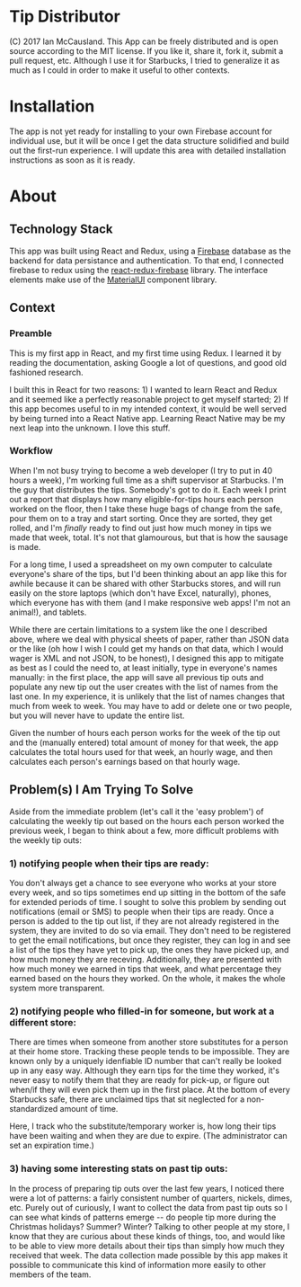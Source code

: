 # Tip Distributor
(C) 2017 Ian McCausland. This App can be freely distributed and is open source according to the MIT license. If you like it, share it, fork it, submit a pull request, etc. Although I use it for Starbucks, I tried to generalize it as much as I could in order to make it useful to other contexts.

# Installation
The app is not yet ready for installing to your own Firebase account for individual use, but it will be once I get the data structure solidified and build out the first-run experience. I will update this area with detailed installation instructions as soon as it is ready.

# About
## Technology Stack
This app was built using React and Redux, using a [Firebase](http://www.firebase.com) database as the backend for data persistance and authentication. To that end, I connected firebase to redux using the [react-redux-firebase](http://www.react-redux-firebase.com) library. The interface elements make use of the [MaterialUI](http://www.material-ui.com) component library. 

## Context
### Preamble
This is my first app in React, and my first time using Redux. I learned it by reading the documentation, asking Google a lot of questions, and good old fashioned research. 

I built this in React for two reasons: 1) I wanted to learn React and Redux and it seemed like a perfectly reasonable project to get myself started; 2) If this app becomes useful to in my intended context, it would be well served by being turned into a React Native app. Learning React Native may be my next leap into the unknown. I love this stuff.

### Workflow
When I'm not busy trying to become a web developer (I try to put in 40 hours a week), I'm working full time as a shift supervisor at Starbucks. I'm the guy that distributes the tips. Somebody's got to do it. Each week I print out a report that displays how many eligible-for-tips hours each person worked on the floor, then I take these huge bags of change from the safe, pour them on to a tray and start sorting. Once they are sorted, they get rolled, and I'm *finally* ready to find out just how much money in tips we made that week, total. It's not that glamourous, but that is how the sausage is made.

For a long time, I used a spreadsheet on my own computer to calculate everyone's share of the tips, but I'd been thinking about an app like this for awhile because it can be shared with other Starbucks stores, and will run easily on the store laptops (which don't have Excel, naturally), phones, which everyone has with them (and I make responsive web apps! I'm not an animal!), and tablets.

While there are certain limitations to a system like the one I described above, where we deal with physical sheets of paper, rather than JSON data or the like (oh how I wish I could get my hands on that data, which I would wager is XML and not JSON, to be honest), I designed this app to mitigate as best as I could the need to, at least initially, type in everyone's names manually: in the first place, the app will save all previous tip outs and populate any new tip out the user creates with the list of names from the last one. In my experience, it is unlikely that the list of names changes that much from week to week. You may have to add or delete one or two people, but you will never have to update the entire list.

Given the number of hours each person works for the week of the tip out and the (manually entered) total amount of money for that week, the app calculates the total hours used for that week, an hourly wage, and then calculates each person's earnings based on that hourly wage.

## Problem(s) I Am Trying To Solve
Aside from the immediate problem (let's call it the 'easy problem') of calculating the weekly tip out based on the hours each person worked the previous week, I began to think about a few, more difficult problems with the weekly tip outs:

### 1) notifying people when their tips are ready:
You don't always get a chance to see everyone who works at your store every week, and so tips sometimes end up sitting in the bottom of the safe for extended periods of time. I sought to solve this problem by sending out notifications (email or SMS) to people when their tips are ready. Once a person is added to the tip out list, if they are not already registered in the system, they are invited to do so via email. They don't need to be registered to get the email notifications, but once they register, they can log in and see a list of the tips they have yet to pick up, the ones they have picked up, and how much money they are receving. Additionally, they are presented with how much money we earned in tips that week, and what percentage they earned based on the hours they worked. On the whole, it makes the whole system more transparent.

### 2) notifying people who filled-in for someone, but work at a different store:
There are times when someone from another store substitutes for a person at their home store. Tracking these people tends to be impossible. They are known only by a uniquely idenfiable ID number that can't really be looked up in any easy way. Although they earn tips for the time they worked, it's never easy to notify them that they are ready for pick-up, or figure out when/if they will even pick them up in the first place. At the bottom of every Starbucks safe, there are unclaimed tips that sit neglected for a non-standardized amount of time.

Here, I track who the substitute/temporary worker is, how long their tips have been waiting and when they are due to expire. (The administrator can set an expiration time.)

### 3) having some interesting stats on past tip outs:
In the process of preparing tip outs over the last few years, I noticed there were a lot of patterns: a fairly consistent number of quarters, nickels, dimes, etc. Purely out of curiously, I want to collect the data from past tip outs so I can see what kinds of patterns emerge -- do people tip more during the Christmas holidays? Summer? Winter? Talking to other people at my store, I know that they are curious about these kinds of things, too, and would like to be able to view more details about their tips than simply how much they received that week. The data collection made possible by this app makes it possible to communicate this kind of information more easily to other members of the team.